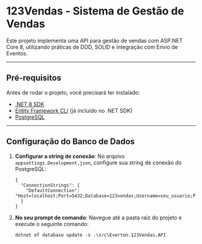 # 123Vendas - Sistema de Gestão de Vendas

Este projeto implementa uma API para gestão de vendas com ASP.NET Core 8, utilizando práticas de DDD, SOLID e integração com Envio de Eventos.

---

## Pré-requisitos

Antes de rodar o projeto, você precisará ter instalado:

- [.NET 8 SDK](https://dotnet.microsoft.com/download/dotnet/8.0)
- [Entity Framework CLI](https://learn.microsoft.com/en-us/ef/core/cli/dotnet) (já incluído no .NET SDK)
- [PostgreSQL](https://www.postgresql.org/download/)

---

## Configuração do Banco de Dados

1. **Configurar a string de conexão**:
	No arquivo `appsettings.Development.json`, configure sua string de conexão do PostgreSQL:
	```
	{
	  "ConnectionStrings": {
	    "DefaultConnection": "Host=localhost;Port=5432;Database=123vendas;Username=seu_usuario;Password=sua_senha"
	  }
	}
	```


2. **No seu prompt de comando**:
	Navegue até a pasta raíz do projeto e execute o seguinte comando:
	```
	dotnet ef database update -s .\src\Everton.123Vendas.API
	```